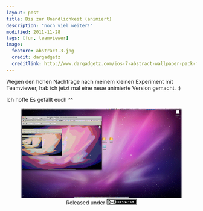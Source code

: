 ```yaml
---
layout: post
title: Bis zur Unendlichkeit (animiert)
description: "noch viel weiter!"
modified: 2011-11-28
tags: [fun, teamviewer]
image:
  feature: abstract-3.jpg
  credit: dargadgetz
  creditlink: http://www.dargadgetz.com/ios-7-abstract-wallpaper-pack-for-iphone-5-and-ipod-touch-retina/
---
```


Wegen den hohen Nachfrage nach meinem kleinen Experiment mit Teamviewer,
hab ich jetzt mal eine neue animierte Version gemacht. :)

Ich hoffe Es gefällt euch ^^

<center><figure>
	<a href="/assets/images/2011-11-28/animation_unendlich.gif"><img src="/assets/images/2011-11-28/animation_unendlich_klein.gif" alt=""></a>
	<figcaption>Released under <a href="http://creativecommons.org/licenses/by-nc-sa/3.0/"><img src="/assets/images/cc/by-nc-sa.png" alt=""></a></figcaption>
</figure></center>

